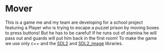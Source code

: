 # Mover
This is a game me and my team are developing for a school project featuring a Player who is trying to escape a puzzel prison by moving boxes to press buttons! But he has to be careful! If he runs out of stamina he will pass out and guards will put him back in the first room! To make the game we use only c++ and the 
<a href="https://www.libsdl.org/download-2.0.php">SDL2</a>
and 
<a href="https://www.libsdl.org/projects/SDL_image/">SDL2_image</a>
libraries.
